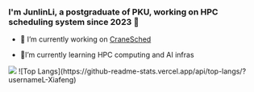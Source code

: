 ### I'm JunlinLi, a postgraduate of PKU, working on HPC scheduling system since 2023 🚀</div>  
  

- 🔭 I’m currently working on [CraneSched](https://github.com/PKUHPC/CraneSched)  
  

- 🌱I’m currently learning HPC computing and AI infras  
  


<img src="https://github-readme-stats.vercel.app/api?username=L-Xiafeng&show_icons=true&count_private=true&hide_border=true" />
![Top Langs](https://github-readme-stats.vercel.app/api/top-langs/?usernameL-Xiafeng)

